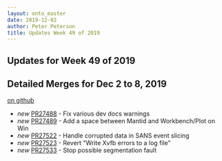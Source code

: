 ```yaml
---
layout: onto_master
date: 2019-12-02
author: Peter Peterson
title: Updates Week 49 of 2019
---
```

Updates for Week 49 of 2019
---------------------------

Detailed Merges for Dec 2 to 8, 2019
------------------------------------
[on github](https://github.com/mantidproject/mantid/pulls?q=is%3Apr+merged%3A2019-12-03..2019-12-08)

* *new* [PR27488](https://github.com/mantidproject/mantid/pull/27488) - Fix various dev docs warnings
* *new* [PR27489](https://github.com/mantidproject/mantid/pull/27489) - Add a space between Mantid and Workbench/Plot on Win
* *new* [PR27522](https://github.com/mantidproject/mantid/pull/27522) - Handle corrupted data in SANS event slicing
* *new* [PR27523](https://github.com/mantidproject/mantid/pull/27523) - Revert "Write Xvfb errors to a log file"
* *new* [PR27533](https://github.com/mantidproject/mantid/pull/27533) - Stop possible segmentation fault
